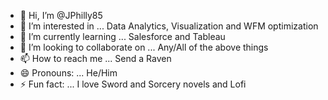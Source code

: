 - 👋 Hi, I’m @JPhilly85
- 👀 I’m interested in ... Data Analytics, Visualization and WFM optimization
- 🌱 I’m currently learning ... Salesforce and Tableau
- 💞️ I’m looking to collaborate on ... Any/All of the above things
- 📫 How to reach me ... Send a Raven
- 😄 Pronouns: ... He/Him
- ⚡ Fun fact: ... I love Sword and Sorcery novels and Lofi

<!---
JPhilly85/JPhilly85 is a ✨ special ✨ repository because its `README.md` (this file) appears on your GitHub profile.
You can click the Preview link to take a look at your changes.
--->

